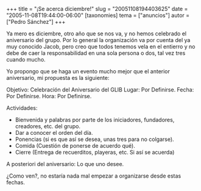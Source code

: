 +++
title = "¡Se acerca diciembre!"
slug = "20051108194403625"
date = "2005-11-08T19:44:00-06:00"
[taxonomies]
tema = ["anuncios"]
autor = ["Pedro Sánchez"]
+++

Ya mero es diciembre, otro año que se nos va, y no hemos celebrado el
aniversario del grupo. Por lo general la organización va por cuenta del
ya muy conocido Jacob, pero creo que todos tenemos vela en el entierro y
no debe de caer la responsabilidad en una sola persona o dos, tal vez
tres cuando mucho.

Yo propongo que se haga un evento mucho mejor que el anterior
aniversario, mi propuesta es la siguiente:

<!-- more -->
Objetivo: Celebración del Aniversario del GLIB Lugar: Por Definirse.
Fecha: Por Definirse. Hora: Por Definirse.

Actividades:

-   Bienvenida y palabras por parte de los iniciadores, fundadores,
    creadores, etc. del grupo.
-   Dar a conocer el orden del día.
-   Ponencias (si es que así se desea, unas tres para no colgarse).
-   Comida (Cuestión de ponerse de acuerdo qué).
-   Cierre (Entrega de recuerditos, playeras, etc. Si así se acuerda)

A posteriori del aniversario: Lo que uno desee.

¿Como ven?, no estaría nada mal empezar a organizarse desde estas
fechas.
